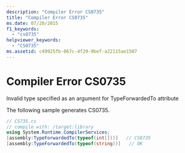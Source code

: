 ```yaml
---
description: "Compiler Error CS0735"
title: "Compiler Error CS0735"
ms.date: 07/20/2015
f1_keywords: 
  - "cs0735"
helpviewer_keywords: 
  - "CS0735"
ms.assetid: c49925fb-067c-4f29-9bef-a22115ae1507
---
```

# Compiler Error CS0735
Invalid type specified as an argument for TypeForwardedTo attribute  
  
 The following sample generates CS0735.  
  
```csharp  
// CS735.cs  
// compile with: /target:library  
using System.Runtime.CompilerServices;  
[assembly:TypeForwardedTo(typeof(int[]))]   // CS0735  
[assembly:TypeForwardedTo(typeof(string))]   // OK  
```
